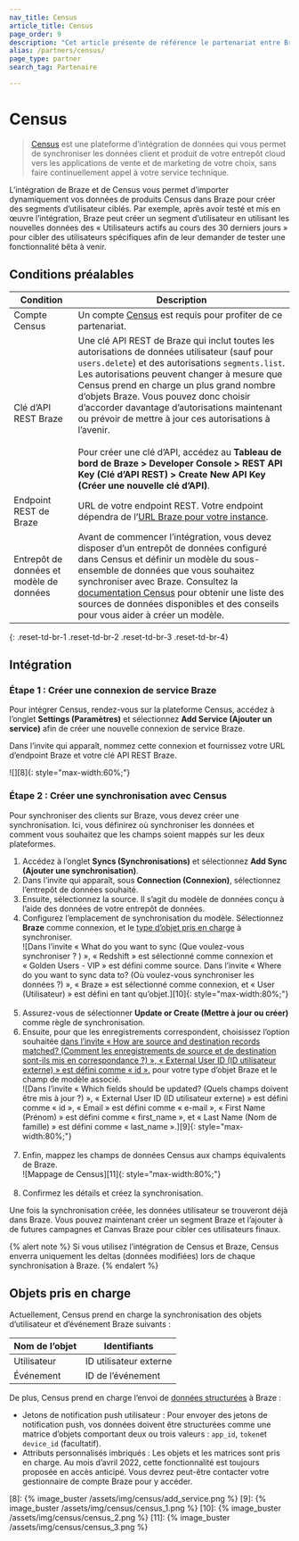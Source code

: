 ```yaml
---
nav_title: Census
article_title: Census
page_order: 9
description: "Cet article présente de référence le partenariat entre Braze et Census, une plateforme d’intégration de données qui vous permet de créer dynamiquement des segments d’utilisateur ciblés en vous servant des données de votre entrepôt cloud."
alias: /partners/census/
page_type: partner
search_tag: Partenaire

---
```


# Census

> [Census][1] est une plateforme d’intégration de données qui vous permet de synchroniser les données client et produit de votre entrepôt cloud vers les applications de vente et de marketing de votre choix, sans faire continuellement appel à votre service technique. 

L’intégration de Braze et de Census vous permet d’importer dynamiquement vos données de produits Census dans Braze pour créer des segments d’utilisateur ciblés. Par exemple, après avoir testé et mis en œuvre l’intégration, Braze peut créer un segment d’utilisateur en utilisant les nouvelles données des « Utilisateurs actifs au cours des 30 derniers jours » pour cibler des utilisateurs spécifiques afin de leur demander de tester une fonctionnalité bêta à venir.

## Conditions préalables

| Condition | Description |
| --- | --- |
| Compte Census | Un compte [Census][1] est requis pour profiter de ce partenariat. |
| Clé d’API REST Braze | Une clé API REST de Braze qui inclut toutes les autorisations de données utilisateur (sauf pour `users.delete`) et des autorisations `segments.list`. Les autorisations peuvent changer à mesure que Census prend en charge un plus grand nombre d’objets Braze. Vous pouvez donc choisir d’accorder davantage d’autorisations maintenant ou prévoir de mettre à jour ces autorisations à l’avenir. <br><br> Pour créer une clé d’API, accédez au **Tableau de bord de Braze > Developer Console > REST API Key (Clé d’API REST) > Create New API Key (Créer une nouvelle clé d’API)**. |
| Endpoint REST de Braze  | URL de votre endpoint REST. Votre endpoint dépendra de l’[URL Braze pour votre instance][2]. |
| Entrepôt de données et modèle de données | Avant de commencer l’intégration, vous devez disposer d’un entrepôt de données configuré dans Census et définir un modèle du sous-ensemble de données que vous souhaitez synchroniser avec Braze. Consultez la [documentation Census](https://docs.getcensus.com/destinations/braze) pour obtenir une liste des sources de données disponibles et des conseils pour vous aider à créer un modèle. |
{: .reset-td-br-1 .reset-td-br-2 .reset-td-br-3 .reset-td-br-4}

## Intégration

### Étape 1 : Créer une connexion de service Braze

Pour intégrer Census, rendez-vous sur la plateforme Census, accédez à l’onglet **Settings (Paramètres)** et sélectionnez **Add Service (Ajouter un service)** afin de créer une nouvelle connexion de service Braze.

Dans l’invite qui apparaît, nommez cette connexion et fournissez votre URL d’endpoint Braze et votre clé API REST Braze.

![][8]{: style="max-width:60%;"}

### Étape 2 : Créer une synchronisation avec Census

Pour synchroniser des clients sur Braze, vous devez créer une synchronisation. Ici, vous définirez où synchroniser les données et comment vous souhaitez que les champs soient mappés sur les deux plateformes.

1. Accédez à l’onglet **Syncs (Synchronisations)** et sélectionnez **Add Sync (Ajouter une synchronisation)**. 
2. Dans l’invite qui apparaît, sous **Connection (Connexion)**, sélectionnez l’entrepôt de données souhaité.
3. Ensuite, sélectionnez la source. Il s’agit du modèle de données conçu à l’aide des données de votre entrepôt de données.
4. Configurez l’emplacement de synchronisation du modèle. Sélectionnez **Braze** comme connexion, et le [type d’objet pris en charge](#supported-objects) à synchroniser.<br>![Dans l’invite « What do you want to sync (Que voulez-vous synchroniser ? ) », « Redshift » est sélectionné comme connexion et « Golden Users - VIP » est défini comme source. Dans l’invite « Where do you want to sync data to? (Où voulez-vous synchroniser les données ?) », « Braze » est sélectionné comme connexion, et « User (Utilisateur) » est défini en tant qu’objet.][10]{: style="max-width:80%;"}<br><br>
5. Assurez-vous de sélectionner **Update or Create (Mettre à jour ou créer)** comme règle de synchronisation.
6. Ensuite, pour que les enregistrements correspondent, choisissez l’option souhaitée [dans l’invite « How are source and destination records matched? (Comment les enregistrements de source et de destination sont-ils mis en correspondance ?) », « External User ID (ID utilisateur externe) » est défini comme « id ».](#supported-objects) pour votre type d’objet Braze et le champ de modèle associé.<br>![Dans l’invite « Which fields should be updated? (Quels champs doivent être mis à jour ?) », « External User ID (ID utilisateur externe) » est défini comme « id », « Email » est défini comme « e-mail », « First Name (Prénom) » est défini comme « first_name », et « Last Name (Nom de famille) » est défini comme « last_name ».][9]{: style="max-width:80%;"}<br><br>
7. Enfin, mappez les champs de données Census aux champs équivalents de Braze.<br>![Mappage de Census][11]{: style="max-width:80%;"}<br><br>
8. Confirmez les détails et créez la synchronisation. 

Une fois la synchronisation créée, les données utilisateur se trouveront déjà dans Braze. Vous pouvez maintenant créer un segment Braze et l’ajouter à de futures campagnes et Canvas Braze pour cibler ces utilisateurs finaux. 

{% alert note %}
Si vous utilisez l’intégration de Census et Braze, Census enverra uniquement les deltas (données modifiées) lors de chaque synchronisation à Braze. 
{% endalert %}

## Objets pris en charge

Actuellement, Census prend en charge la synchronisation des objets d’utilisateur et d’événement Braze suivants :

| Nom de l’objet | Identifiants |
| --- | --- |
| Utilisateur | ID utilisateur externe |
| Événement | ID de l’événement |

De plus, Census prend en charge l’envoi de [données structurées](https://docs.getcensus.com/destinations/braze#supported-objects) à Braze : 
- Jetons de notification push utilisateur : Pour envoyer des jetons de notification push, vos données doivent être structurées comme une matrice d’objets comportant deux ou trois valeurs : `app_id`, `token`et `device_id` (facultatif).
- Attributs personnalisés imbriqués : Les objets et les matrices sont pris en charge. Au mois d’avril 2022, cette fonctionnalité est toujours proposée en accès anticipé. Vous devrez peut-être contacter votre gestionnaire de compte Braze pour y accéder.

[1]: https://www.getcensus.com/
[2]: {{site.baseurl}}/developer_guide/rest_api/basics/#endpoints
[8]: {% image_buster /assets/img/census/add_service.png %}
[9]: {% image_buster /assets/img/census/census_1.png %}
[10]: {% image_buster /assets/img/census/census_2.png %}
[11]: {% image_buster /assets/img/census/census_3.png %}